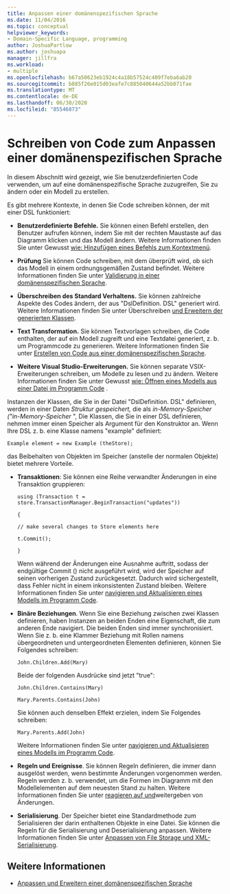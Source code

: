 ```yaml
---
title: Anpassen einer domänenspezifischen Sprache
ms.date: 11/04/2016
ms.topic: conceptual
helpviewer_keywords:
- Domain-Specific Language, programming
author: JoshuaPartlow
ms.author: joshuapa
manager: jillfra
ms.workload:
- multiple
ms.openlocfilehash: b67a50623eb1924c4a18b57524c409f7eba6ab20
ms.sourcegitcommit: b885f26e015d03eafe7c885040644a52bb071fae
ms.translationtype: MT
ms.contentlocale: de-DE
ms.lasthandoff: 06/30/2020
ms.locfileid: "85546873"
---
```

# <a name="write-code-to-customize-a-domain-specific-language"></a>Schreiben von Code zum Anpassen einer domänenspezifischen Sprache

In diesem Abschnitt wird gezeigt, wie Sie benutzerdefinierten Code verwenden, um auf eine domänenspezifische Sprache zuzugreifen, Sie zu ändern oder ein Modell zu erstellen.

Es gibt mehrere Kontexte, in denen Sie Code schreiben können, der mit einer DSL funktioniert:

- **Benutzerdefinierte Befehle.** Sie können einen Befehl erstellen, den Benutzer aufrufen können, indem Sie mit der rechten Maustaste auf das Diagramm klicken und das Modell ändern. Weitere Informationen finden Sie unter Gewusst [wie: Hinzufügen eines Befehls zum Kontextmenü](../modeling/how-to-add-a-command-to-the-shortcut-menu.md).

- **Prüfung** Sie können Code schreiben, mit dem überprüft wird, ob sich das Modell in einem ordnungsgemäßen Zustand befindet. Weitere Informationen finden Sie unter [Validierung in einer domänenspezifischen Sprache](../modeling/validation-in-a-domain-specific-language.md).

- **Überschreiben des Standard Verhaltens.** Sie können zahlreiche Aspekte des Codes ändern, der aus "DslDefinition. DSL" generiert wird. Weitere Informationen finden Sie unter Überschreiben [und Erweitern der generierten Klassen](../modeling/overriding-and-extending-the-generated-classes.md).

- **Text Transformation.** Sie können Textvorlagen schreiben, die Code enthalten, der auf ein Modell zugreift und eine Textdatei generiert, z. b. um Programmcode zu generieren. Weitere Informationen finden Sie unter [Erstellen von Code aus einer domänenspezifischen Sprache](../modeling/generating-code-from-a-domain-specific-language.md).

- **Weitere Visual Studio-Erweiterungen.** Sie können separate VSIX-Erweiterungen schreiben, um Modelle zu lesen und zu ändern. Weitere Informationen finden Sie unter Gewusst [wie: Öffnen eines Modells aus einer Datei im Programm Code](../modeling/how-to-open-a-model-from-file-in-program-code.md) .

Instanzen der Klassen, die Sie in der Datei "DslDefinition. DSL" definieren, werden in einer Daten *Struktur gespeichert,* die als *in-Memory-Speicher ("in-Memory-Speicher* ", Die Klassen, die Sie in einer DSL definieren, nehmen immer einen Speicher als Argument für den Konstruktor an. Wenn Ihre DSL z. b. eine Klasse namens "example" definiert:

`Example element = new Example (theStore);`

das Beibehalten von Objekten im Speicher (anstelle der normalen Objekte) bietet mehrere Vorteile.

- **Transaktionen**: Sie können eine Reihe verwandter Änderungen in eine Transaktion gruppieren:

     `using (Transaction t = store.TransactionManager.BeginTransaction("updates"))`

     `{`

     `// make several changes to Store elements here`

     `t.Commit();`

     `}`

     Wenn während der Änderungen eine Ausnahme auftritt, sodass der endgültige Commit () nicht ausgeführt wird, wird der Speicher auf seinen vorherigen Zustand zurückgesetzt. Dadurch wird sichergestellt, dass Fehler nicht in einem inkonsistenten Zustand bleiben. Weitere Informationen finden Sie unter [navigieren und Aktualisieren eines Modells im Programm Code](../modeling/navigating-and-updating-a-model-in-program-code.md).

- **Binäre Beziehungen**. Wenn Sie eine Beziehung zwischen zwei Klassen definieren, haben Instanzen an beiden Enden eine Eigenschaft, die zum anderen Ende navigiert. Die beiden Enden sind immer synchronisiert. Wenn Sie z. b. eine Klammer Beziehung mit Rollen namens übergeordneten und untergeordneten Elementen definieren, können Sie Folgendes schreiben:

     `John.Children.Add(Mary)`

     Beide der folgenden Ausdrücke sind jetzt "true":

     `John.Children.Contains(Mary)`

     `Mary.Parents.Contains(John)`

     Sie können auch denselben Effekt erzielen, indem Sie Folgendes schreiben:

     `Mary.Parents.Add(John)`

     Weitere Informationen finden Sie unter [navigieren und Aktualisieren eines Modells im Programm Code](../modeling/navigating-and-updating-a-model-in-program-code.md).

- **Regeln und Ereignisse**. Sie können Regeln definieren, die immer dann ausgelöst werden, wenn bestimmte Änderungen vorgenommen werden. Regeln werden z. b. verwendet, um die Formen im Diagramm mit den Modellelementen auf dem neuesten Stand zu halten. Weitere Informationen finden Sie unter [reagieren auf und](../modeling/responding-to-and-propagating-changes.md)weitergeben von Änderungen.

- **Serialisierung**. Der Speicher bietet eine Standardmethode zum Serialisieren der darin enthaltenen Objekte in eine Datei. Sie können die Regeln für die Serialisierung und Deserialisierung anpassen. Weitere Informationen finden Sie unter [Anpassen von File Storage und XML-Serialisierung](../modeling/customizing-file-storage-and-xml-serialization.md).

## <a name="see-also"></a>Weitere Informationen

- [Anpassen und Erweitern einer domänenspezifischen Sprache](../modeling/customizing-and-extending-a-domain-specific-language.md)